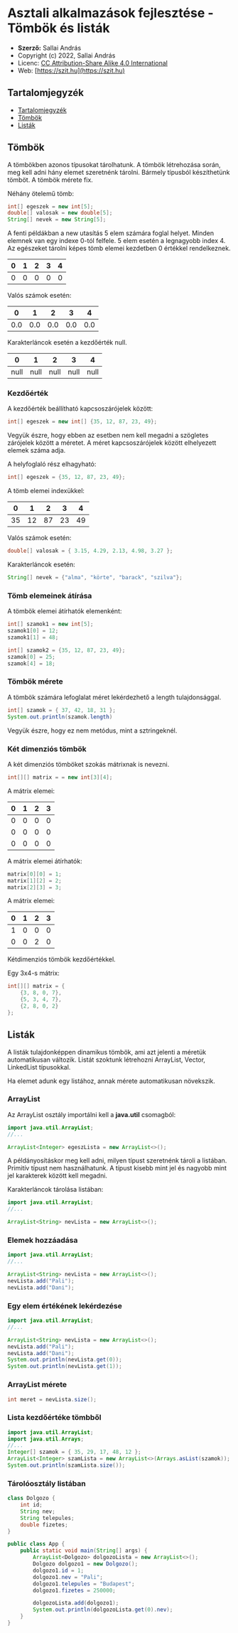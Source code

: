 # Asztali alkalmazások fejlesztése - Tömbök és listák

* **Szerző:** Sallai András
* Copyright (c) 2022, Sallai András
* Licenc: [CC Attribution-Share Alike 4.0 International](https://creativecommons.org/licenses/by-sa/4.0/)
* Web: [https://szit.hu](https://szit.hu)

## Tartalomjegyzék

* [Tartalomjegyzék](#tartalomjegyzék)
* [Tömbök](#tömbök)
* [Listák](#listák)

## Tömbök

A tömbökben azonos típusokat tárolhatunk. A tömbök létrehozása során, meg kell adni hány elemet szeretnénk tárolni. Bármely típusból készíthetünk tömböt. A tömbök mérete fix.

Néhány ötelemű tömb:

```java
int[] egeszek = new int[5];
double[] valosak = new double[5];
String[] nevek = new String[5];
```

A fenti példákban a new utasítás 5 elem számára foglal helyet. Minden elemnek van egy indexe 0-tól felfele. 5 elem esetén a legnagyobb index 4. Az egészeket tárolni képes tömb elemei kezdetben 0 értékkel rendelkeznek.

| 0 | 1 | 2 | 3 | 4 |
|-|-|-|-|-|
| 0 | 0 | 0 | 0 | 0 |

Valós számok esetén:

| 0 | 1 | 2 | 3 | 4 |
|-|-|-|-|-|
| 0.0 | 0.0 | 0.0 | 0.0 | 0.0 |

Karakterláncok esetén a kezdőérték null.

| 0 | 1 | 2 | 3 | 4 |
|-|-|-|-|-|
| null | null | null | null | null |

### Kezdőérték

A kezdőérték beállítható kapcsoszárójelek között:

```java
int[] egeszek = new int[] {35, 12, 87, 23, 49};
```

Vegyük észre, hogy ebben az esetben nem kell megadni a szögletes zárójelek között a méretet. A méret kapcsoszárójelek között elhelyezett elemek száma adja.

A helyfoglaló rész elhagyható:

```java
int[] egeszek = {35, 12, 87, 23, 49};
```

A tömb elemei indexükkel:

| 0 | 1 | 2 | 3 | 4 |
|-|-|-|-|-|
| 35 | 12 | 87 | 23 | 49 |

Valós számok esetén:

```java
double[] valosak = { 3.15, 4.29, 2.13, 4.98, 3.27 };
```

Karakterláncok esetén:

```java
String[] nevek = {"alma", "körte", "barack", "szilva"};
```

### Tömb elemeinek átírása

A tömbök elemei átírhatók elemenként:

```java
int[] szamok1 = new int[5];
szamok1[0] = 12;
szamok1[1] = 48;

int[] szamok2 = {35, 12, 87, 23, 49};
szamok[0] = 25;
szamok[4] = 18;
```

### Tömbök mérete

A tömbök számára lefoglalat méret lekérdezhető a length tulajdonsággal.

```java
int[] szamok = { 37, 42, 18, 31 };
System.out.println(szamok.length)
```

Vegyük észre, hogy ez nem metódus, mint a sztringeknél.

### Két dimenziós tömbök

A két dimenziós tömböket szokás mátrixnak is nevezni.

```java
int[][] matrix = = new int[3][4];
```

A mátrix elemei:

| 0 | 1 | 2 | 3 |
|-|-|-|-|
| 0 | 0 | 0 | 0 |
| 0 | 0 | 0 | 0 |
| 0 | 0 | 0 | 0 |

A mátrix elemei átírhatók:

```java
matrix[0][0] = 1;
matrix[1][2] = 2;
matrix[2][3] = 3;
```

A mátrix elemei:

| 0 | 1 | 2 | 3 |
|-|-|-|-|
| 1 | 0 | 0 | 0 |
| 0 | 0 | 2 | 0 |

Kétdimenziós tömbök kezdőértékkel.

Egy 3x4-s mátrix:

```java
int[][] matrix = {
    {3, 8, 0, 7},
    {5, 3, 4, 7},
    {2, 8, 0, 2}
};
```

## Listák

A listák tulajdonképpen dinamikus tömbök, ami azt jelenti a méretük automatikusan változik. Listát szoktunk létrehozni ArrayList, Vector, LinkedList típusokkal.

Ha elemet adunk egy listához, annak mérete automatikusan növekszik.

### ArrayList

Az ArrayList osztály importálni kell a **java.util** csomagból:

```java
import java.util.ArrayList;
//...

ArrayList<Integer> egeszLista = new ArrayList<>();
```

A példányosításkor meg kell adni, milyen típust szeretnénk tároli a listában. Primitív típust nem használhatunk. A típust kisebb mint jel és nagyobb mint jel karakterek között kell megadni.

Karakterláncok tárolása listában:

```java
import java.util.ArrayList;
//...

ArrayList<String> nevLista = new ArrayList<>();
```

### Elemek hozzáadása

```java
import java.util.ArrayList;
//...

ArrayList<String> nevLista = new ArrayList<>();
nevLista.add("Pali");
nevLista.add("Dani");
```

### Egy elem értékének lekérdezése

```java
import java.util.ArrayList;
//...

ArrayList<String> nevLista = new ArrayList<>();
nevLista.add("Pali");
nevLista.add("Dani");
System.out.println(nevLista.get(0));
System.out.println(nevLista.get(1));
```

### ArrayList mérete

```java
int meret = nevLista.size();
```

### Lista kezdőértéke tömbből

```java
import java.util.ArrayList;
import java.util.Arrays;
//...
Integer[] szamok = { 35, 29, 17, 48, 12 };
ArrayList<Integer> szamLista = new ArrayList<>(Arrays.asList(szamok));
System.out.println(szamLista.size());
```

### Tárolóosztály listában

```java
class Dolgozo {
    int id;
    String nev;
    String telepules;
    double fizetes;
}

public class App {
    public static void main(String[] args) {
        ArrayList<Dolgozo> dolgozoLista = new ArrayList<>();
        Dolgozo dolgozo1 = new Dolgozo();
        dolgozo1.id = 1;
        dolgozo1.nev = "Pali";
        dolgozo1.telepules = "Budapest";
        dolgozo1.fizetes = 250000;

        dolgozoLista.add(dolgozo1);
        System.out.println(dolgozoLista.get(0).nev);
    }
}
```
